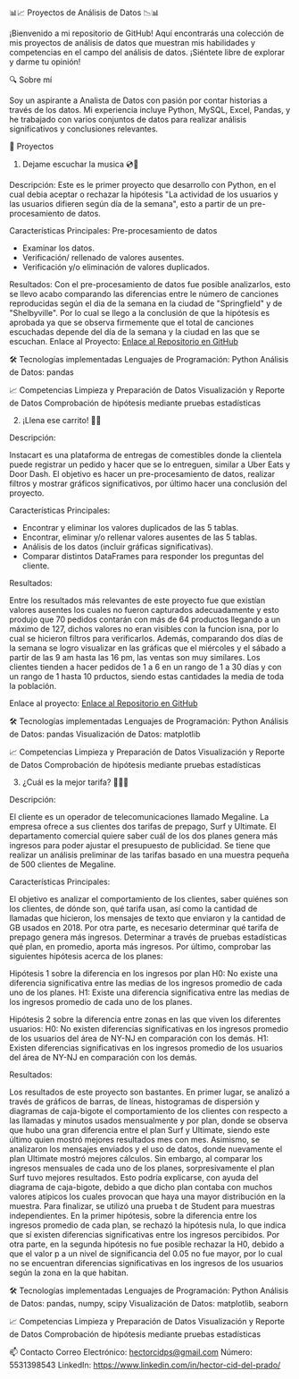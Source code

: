 📊📈 Proyectos de Análisis de Datos 📉📊

¡Bienvenido a mi repositorio de GitHub! Aquí encontrarás una colección de mis proyectos de análisis de datos que muestran mis habilidades y competencias en el campo del análisis de datos. ¡Siéntete libre de explorar y darme tu opinión!

🔍 Sobre mí

Soy un aspirante a Analista de Datos con pasión por contar historias a través de los datos. Mi experiencia incluye Python, MySQL, Excel, Pandas, y he trabajado con varios conjuntos de datos para realizar análisis significativos y conclusiones relevantes.

🚀 Proyectos

1. Dejame escuchar la musica 💿📀

Descripción:
Este es le primer proyecto que desarrollo con Python, en el cual debia aceptar o rechazar la hipótesis "La actividad de los usuarios y las usuarios difieren según día de la semana", esto a partir de un pre-procesamiento de datos.

Características Principales: Pre-procesamiento de datos
- Examinar los datos.
- Verificación/ rellenado de valores ausentes.
- Verificación y/o eliminación de valores duplicados.

Resultados:
Con el pre-procesamiento de datos fue posible analizarlos, esto se llevo acabo comparando las diferencias entre le número de canciones reproducidas según el dia de la semana en la ciudad de "Springfield" y de "Shelbyville".
Por lo cual se llego a la conclusión de que la hipótesis es aprobada ya que se observa firmemente que el total de canciones escuchadas depende del día de la semana y la ciudad en las que se escuchan. 
Enlace al Proyecto: [Enlace al Repositorio en GitHub](https://github.com/Hectorcidps/Portfolio_DA/blob/master/D%C3%A9jame%20escuchar%20la%20musica.ipynb)

🛠️ Tecnologías implementadas
Lenguajes de Programación: Python
Análisis de Datos: pandas

📈 Competencias
Limpieza y Preparación de Datos
Visualización y Reporte de Datos
Comprobación de hipótesis mediante pruebas estadísticas 


2. ¡Llena ese carrito! 🛒🛒 

Descripción: 

Instacart es una plataforma de entregas de comestibles donde la clientela puede registrar un pedido y hacer que se lo entreguen, similar a Uber Eats y Door Dash. El objetivo es hacer un pre-procesamiento de datos, realizar filtros y mostrar gráficos significativos, por último hacer una conclusión del proyecto.

Características Principales:

- Encontrar y eliminar los valores duplicados de las 5 tablas.
- Encontrar, eliminar y/o rellenar valores ausentes de las 5 tablas. 
- Análisis de los datos (incluir gráficas significativas).
- Comparar distintos DataFrames para responder los preguntas del cliente. 

Resultados:

Entre los resultados más relevantes de este proyecto fue que existían valores ausentes los cuales no fueron capturados adecuadamente y esto produjo que 70 pedidos contarán con más de 64 productos llegando a un máximo de 127, dichos valores no eran visibles con la funcion isna, por lo cual se hicieron filtros para verificarlos.
Además, comparando dos días de la semana se logro visualizar en las gráficas que el miércoles y el sábado a partir de las 9 am hasta las 16 pm, las ventas son muy similares. Los clientes tienden a hacer pedidos de 1 a 6 en un rango de 1 a 30 días y con un rango de 1 hasta 10 prductos, siendo estas cantidades la media de toda la población.

Enlace al proyecto: [Enlace al Repositorio en GitHub](https://github.com/Hectorcidps/Portfolio_DA/blob/master/Llena%20ese%20carrito.ipynb)

🛠️ Tecnologías implementadas
Lenguajes de Programación: Python
Análisis de Datos: pandas
Visualización de Datos: matplotlib

📈 Competencias
Limpieza y Preparación de Datos
Visualización y Reporte de Datos
Comprobación de hipótesis mediante pruebas estadísticas 


3. ¿Cuál es la mejor tarifa? 🤔💲💸

Descripción:

El cliente es un operador de telecomunicaciones llamado Megaline. La empresa ofrece a sus clientes dos tarifas de prepago, Surf y Ultimate. El departamento comercial quiere saber cuál de los dos planes genera más ingresos para poder ajustar el presupuesto de publicidad. Se tiene que realizar un análisis preliminar de las tarifas basado en una muestra pequeña de 500 clientes de Megaline.

Características Principales:

El objetivo es analizar el comportamiento de los clientes, saber quiénes son los clientes, de dónde son, qué tarifa usan, así como la cantidad de llamadas que hicieron, los mensajes de texto que enviaron y la cantidad de GB usados en 2018. Por otra parte, es necesario determinar qué tarifa de prepago genera más ingresos. Determinar a través de pruebas estadísticas qué plan, en promedio, aporta más ingresos. Por último, comprobar las siguientes hipótesis acerca de los planes:

Hipótesis 1 sobre la diferencia en los ingresos por plan
H0: No existe una diferencia significativa entre las medias de los ingresos promedio de cada uno de los planes.
H1: Existe una diferencia significativa entre las medias de los ingresos promedio de cada uno de los planes.

Hipótesis 2 sobre la diferencia entre zonas en las que viven los diferentes usuarios:
H0: No existen diferencias significativas en los ingresos promedio de los usuarios del área de NY-NJ en comparación con los demás.
H1: Existen diferencias significativas en los ingresos promedio de los usuarios del área de NY-NJ en comparación con los demás.

Resultados:

Los resultados de este proyecto son bastantes. En primer lugar, se analizó a través de gráficos de barras, de líneas, histogramas de dispersión y diagramas de caja-bigote el comportamiento de los clientes con respecto a las llamadas y minutos usados mensualmente y por plan, donde se observa que hubo una gran diferencia entre el plan Surf y Ultimate, siendo este último quien mostró mejores resultados mes con mes. Asimismo, se analizaron los mensajes enviados y el uso de datos, donde nuevamente el plan Ultimate mostró mejores cálculos. Sin embargo, al comparar los ingresos mensuales de cada uno de los planes, sorpresivamente el plan Surf tuvo mejores resultados. Esto podría explicarse, con ayuda del diagrama de caja-bigote, debido a que dicho plan contaba con muchos valores atípicos los cuales provocan que haya una mayor distribución en la muestra. Para finalizar, se utilizó una prueba t de Student para muestras independientes. En la primer hipótesis, sobre la diferencia entre los ingresos promedio de cada plan, se rechazó la hipótesis nula, lo que indica que sí existen diferencias significativas entre los ingresos percibidos. Por otra parte, en la segunda hipótesis no fue posible rechazar la H0, debido a que el valor p a un nivel de significancia del 0.05 no fue mayor, por lo cual no se encuentran diferencias significativas en los ingresos de los usuarios según la zona en la que habitan.


🛠️ Tecnologías implementadas
Lenguajes de Programación: Python
Análisis de Datos: pandas, numpy, scipy
Visualización de Datos: matplotlib, seaborn

📈 Competencias
Limpieza y Preparación de Datos
Visualización y Reporte de Datos
Comprobación de hipótesis mediante pruebas estadísticas 


📫 Contacto
Correo Electrónico: hectorcidps@gmail.com
Número: 5531398543
LinkedIn: https://www.linkedin.com/in/hector-cid-del-prado/
